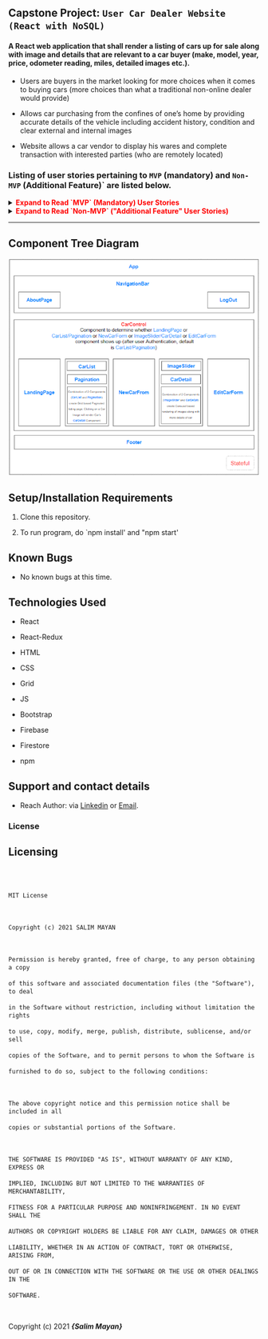 
  

## Capstone Project: `User Car Dealer Website (React with NoSQL)`

  

#### A React web application that shall render a listing of cars up for sale along with image and details that are relevant to a car buyer (make, model, year, price, odometer reading, miles, detailed images etc.).

- Users are buyers in the market looking for more choices when it comes to buying cars (more choices than what a traditional non-online dealer would provide)

- Allows car purchasing from the confines of one’s home by providing accurate details of the vehicle including accident history, condition and clear external and internal images

- Website allows a car vendor to display his wares and complete transaction with interested parties (who are remotely located)

  

### Listing of user stories pertaining to `MVP` (mandatory) and `Non-MVP` (Additional Feature)` are listed below.

<details>

  

<summary><span  style="color:red"><strong>Expand to Read `MVP` (Mandatory) User Stories</strong></summary>

  

1. Persist new car record in Firestore

2. Permit Update of existing record in Firestore

3. Permit Delete of existing record in Firestore

4. Real-time display of cars (data fetched from Firestore)

5. Clicking on a car shall take user to “more details” page which shall have more images and additional details pertaining to clicked car.

  

</details>

  

<details>

  

<summary><span  style="color:red"><strong>Expand to Read `Non-MVP` ("Additional Feature" User Stories)</strong></summary>

  

1. Authentication

2. Authorization (ADMIN shall have greater level of Privileges such as Delete record, update record etc.)

3. Styling with Grid, stylesheets, and CSS objects

4. User can click on "Like" button as a a bookmarking feature

  

</details>

  

***

  

## Component Tree Diagram

  

![Component Tree Diagram](https://github.com/salimmayan/capstone-car-dealership/blob/main/src/img/ComponentDiagram.png)

  

## Setup/Installation Requirements

  

1. Clone this repository.

  

2. To run program, do `npm install' and "npm start'

  

## Known Bugs

  

* No known bugs at this time.

  

## Technologies Used

  

* React

* React-Redux

* HTML

* CSS

* Grid

* JS

* Bootstrap

* Firebase

* Firestore

* npm

  

## Support and contact details

  

* Reach Author: via <a  href="https://www.linkedin.com/in/salim-mayan/"  target="_blank">Linkedin</a> or <a  href="mailto:mailsalim@gmail.com"  target="_blank">Email</a>.

  

### License

  

## Licensing

  

```

  

MIT License

  

Copyright (c) 2021 SALIM MAYAN

  

Permission is hereby granted, free of charge, to any person obtaining a copy

of this software and associated documentation files (the "Software"), to deal

in the Software without restriction, including without limitation the rights

to use, copy, modify, merge, publish, distribute, sublicense, and/or sell

copies of the Software, and to permit persons to whom the Software is

furnished to do so, subject to the following conditions:

  

The above copyright notice and this permission notice shall be included in all

copies or substantial portions of the Software.

  

THE SOFTWARE IS PROVIDED "AS IS", WITHOUT WARRANTY OF ANY KIND, EXPRESS OR

IMPLIED, INCLUDING BUT NOT LIMITED TO THE WARRANTIES OF MERCHANTABILITY,

FITNESS FOR A PARTICULAR PURPOSE AND NONINFRINGEMENT. IN NO EVENT SHALL THE

AUTHORS OR COPYRIGHT HOLDERS BE LIABLE FOR ANY CLAIM, DAMAGES OR OTHER

LIABILITY, WHETHER IN AN ACTION OF CONTRACT, TORT OR OTHERWISE, ARISING FROM,

OUT OF OR IN CONNECTION WITH THE SOFTWARE OR THE USE OR OTHER DEALINGS IN THE

SOFTWARE.

  

```

  
  

Copyright (c) 2021 **_{Salim Mayan}_**